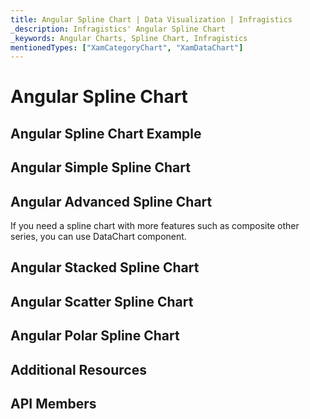 ```yaml
---
title: Angular Spline Chart | Data Visualization | Infragistics
_description: Infragistics' Angular Spline Chart
_keywords: Angular Charts, Spline Chart, Infragistics
mentionedTypes: ["XamCategoryChart", "XamDataChart"]
---
```


# Angular Spline Chart

<!-- TODO add introduction with info about using category-chart with the chartType property set to spline -->

## Angular Spline Chart Example

<!-- TODO use this iframe which will point to a new sample:
<iframe src='{environment:dvDemosBaseUrl}/charts/category-chart-type-spline' width="100%" height="100%" seamless frameBorder="0" onload="onXPlatSampleIframeContentLoaded(this);" alt="Angular Spline Chart Example"></iframe> -->

## Angular Simple Spline Chart

<!-- TODO show code for CategoryChart with
- the dataSource set to multiple data sources
- the chartType property set to spline
- the brushes and markerOutlines properties set to same value, e.g. "red, green, blue"
- the markerBrushes property set for "White"
- the markerTypes property set for "Circle"
-->

## Angular Advanced Spline Chart

If you need a spline chart with more features such as composite other series, you can use DataChart component.

<!-- TODO copy and combine content (code snippets, description) from these topics:
	data-chart-type-category-spline-series.md
-->

## Angular Stacked Spline Chart

<!-- TODO copy and combine content (code snippets, description) from these topics:
	data-chart-type-stacked-spline-series.md
    data-chart-type-stacked-100-spline-series.md
-->

## Angular Scatter Spline Chart

<!-- TODO copy and combine content (code snippets, description) from these topics:
	data-chart-type-scatter-spline-series.md
-->

## Angular Polar Spline Chart

<!-- TODO copy and combine content (code snippets, description) from these topics:
	data-chart-type-polar-spline-series.md
-->

## Additional Resources

<!-- TODO list topic links related to this topic -->

## API Members

<!-- TODO list API links used in this topic -->
